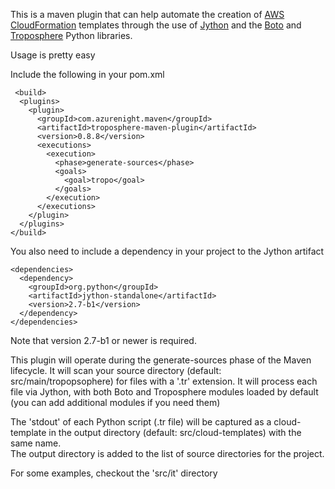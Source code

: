 This is a maven plugin that can help automate the creation of [AWS CloudFormation][] templates through the use of [Jython][] 
and the [Boto][] and [Troposphere][] Python libraries.

Usage is pretty easy

Include the following in your  pom.xml

     <build>
      <plugins>
        <plugin>
          <groupId>com.azurenight.maven</groupId>
          <artifactId>troposphere-maven-plugin</artifactId>
          <version>0.8.8</version>
          <executions>
            <execution>
              <phase>generate-sources</phase>
              <goals>
                <goal>tropo</goal>
              </goals>
            </execution>
          </executions>
        </plugin>
      </plugins>
    </build>

You also need to include a dependency in your project to the Jython artifact

    <dependencies>
      <dependency>
        <groupId>org.python</groupId>
        <artifactId>jython-standalone</artifactId>
        <version>2.7-b1</version>
      </dependency>
    </dependencies>

Note that version 2.7-b1 or newer is required.

This plugin will operate during the generate-sources phase of the Maven lifecycle.  It will scan your source directory (default: src/main/tropopsophere) for
files with a '.tr' extension.  It will process each file via Jython, with both Boto and Troposphere modules loaded by default (you can add additional modules if you need them)

The 'stdout' of each Python script (.tr file) will be captured as a cloud-template in the output directory (default: src/cloud-templates) with the same name.  
The output directory is added to the list of source directories for the project.

For some examples, checkout the 'src/it' directory

[AWS CloudFormation]: http://aws.amazon.com/cloudformation
[Boto]: https://github.com/boto/boto
[Troposphere]: https://github.com/cloudtools/troposphere
[Jython]: http://www.jython.org/
